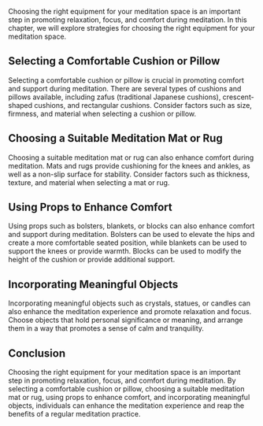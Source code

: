
Choosing the right equipment for your meditation space is an important step in promoting relaxation, focus, and comfort during meditation. In this chapter, we will explore strategies for choosing the right equipment for your meditation space.

Selecting a Comfortable Cushion or Pillow
-----------------------------------------

Selecting a comfortable cushion or pillow is crucial in promoting comfort and support during meditation. There are several types of cushions and pillows available, including zafus (traditional Japanese cushions), crescent-shaped cushions, and rectangular cushions. Consider factors such as size, firmness, and material when selecting a cushion or pillow.

Choosing a Suitable Meditation Mat or Rug
-----------------------------------------

Choosing a suitable meditation mat or rug can also enhance comfort during meditation. Mats and rugs provide cushioning for the knees and ankles, as well as a non-slip surface for stability. Consider factors such as thickness, texture, and material when selecting a mat or rug.

Using Props to Enhance Comfort
------------------------------

Using props such as bolsters, blankets, or blocks can also enhance comfort and support during meditation. Bolsters can be used to elevate the hips and create a more comfortable seated position, while blankets can be used to support the knees or provide warmth. Blocks can be used to modify the height of the cushion or provide additional support.

Incorporating Meaningful Objects
--------------------------------

Incorporating meaningful objects such as crystals, statues, or candles can also enhance the meditation experience and promote relaxation and focus. Choose objects that hold personal significance or meaning, and arrange them in a way that promotes a sense of calm and tranquility.

Conclusion
----------

Choosing the right equipment for your meditation space is an important step in promoting relaxation, focus, and comfort during meditation. By selecting a comfortable cushion or pillow, choosing a suitable meditation mat or rug, using props to enhance comfort, and incorporating meaningful objects, individuals can enhance the meditation experience and reap the benefits of a regular meditation practice.
